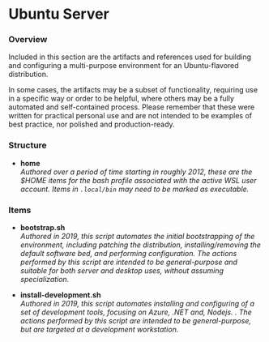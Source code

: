 # Ubuntu Server

### Overview

Included in this section are the artifacts and references used for building and configuring a multi-purpose environment for an Ubuntu-flavored distribution.  

In some cases, the artifacts may be a subset of functionality, requiring use in a specific way or order to be helpful, where others may be a fully automated and self-contained process.  Please remember that these were written for practical personal use and are not intended to be examples of best practice, nor polished and production-ready.

### Structure

* **home**  
  _Authored over a period of time starting in roughly 2012, these are the $HOME items for the bash profile associated with the active WSL user account.  Items in `.local/bin` may need to be marked as executable._

### Items
  
* **bootstrap.sh**  
  _Authored in 2019, this script automates the initial bootstrapping of the environment, including patching the distribution, installing/removing the default software bed, and performing configuration.  The actions performed by this script are intended to be general-purpose and suitable for both server and desktop uses, without assuming specialization._   
  
* **install-development.sh**  
  _Authored in 2019, this script automates installing and configuring of a set of development tools, focusing on Azure, .NET and, Nodejs. .  The actions performed by this script are intended to be general-purpose, but are targeted at a development workstation._ 
